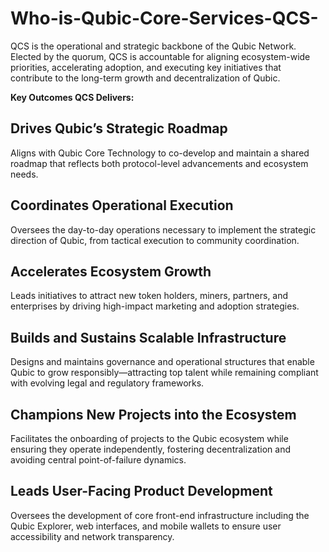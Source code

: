 # Who-is-Qubic-Core-Services-QCS-
QCS is the operational and strategic backbone of the Qubic Network. Elected by the quorum, QCS is accountable for aligning ecosystem-wide priorities, accelerating adoption, and executing key initiatives that contribute to the long-term growth and decentralization of Qubic.

**Key Outcomes QCS Delivers:**

## Drives Qubic’s Strategic Roadmap
Aligns with Qubic Core Technology to co-develop and maintain a shared roadmap that reflects both protocol-level advancements and ecosystem needs.

## Coordinates Operational Execution
Oversees the day-to-day operations necessary to implement the strategic direction of Qubic, from tactical execution to community coordination.

## Accelerates Ecosystem Growth
Leads initiatives to attract new token holders, miners, partners, and enterprises by driving high-impact marketing and adoption strategies.

## Builds and Sustains Scalable Infrastructure
Designs and maintains governance and operational structures that enable Qubic to grow responsibly—attracting top talent while remaining compliant with evolving legal and regulatory frameworks.

## Champions New Projects into the Ecosystem
Facilitates the onboarding of projects to the Qubic ecosystem while ensuring they operate independently, fostering decentralization and avoiding central point-of-failure dynamics.

## Leads User-Facing Product Development
Oversees the development of core front-end infrastructure including the Qubic Explorer, web interfaces, and mobile wallets to ensure user accessibility and network transparency.
